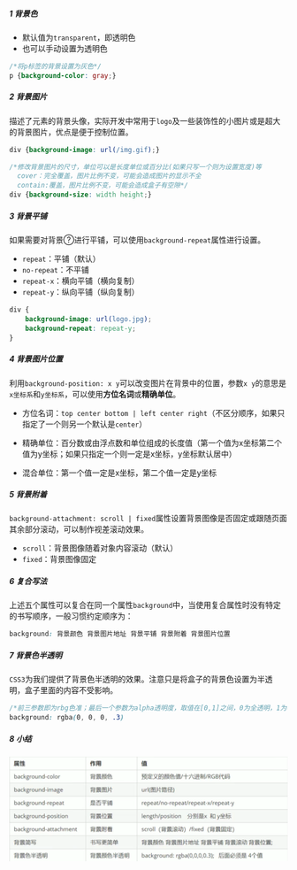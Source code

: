 ##### 1 背景色

- 默认值为`transparent`，即透明色
- 也可以手动设置为透明色

```css
/*将p标签的背景设置为灰色*/
p {background-color: gray;}
```

##### 2 背景图片

描述了元素的背景头像，实际开发中常用于`logo`及一些装饰性的小图片或是超大的背景图片，优点是便于控制位置。

```css
div {background-image: url(/img.gif);}
```

```css
/*修改背景图片的尺寸，单位可以是长度单位或百分比(如果只写一个则为设置宽度)等
  cover：完全覆盖，图片比例不变，可能会造成图片的显示不全
  contain:覆盖，图片比例不变，可能会造成盒子有空隙*/
div {background-size: width height;}
```

##### 3 背景平铺

如果需要对背景进行平铺，可以使用`background-repeat`属性进行设置。

- `repeat`：平铺（默认）
- `no-repeat`：不平铺
- `repeat-x`：横向平铺（横向复制）
- `repeat-y`：纵向平铺（纵向复制）

```css
div {
    background-image: url(logo.jpg);
    background-repeat: repeat-y;
}
```

##### 4 背景图片位置

利用`background-position: x y`可以改变图片在背景中的位置，参数`x y`的意思是`x坐标系`和`y坐标系`，可以使用**方位名词**或**精确单位**。

- 方位名词：`top center bottom | left center right`（不区分顺序，如果只指定了一个则另一个默认是`center`）

- 精确单位：百分数或由浮点数和单位组成的长度值（第一个值为x坐标第二个值为y坐标；如果只指定一个则一定是x坐标，y坐标默认居中）

- 混合单位：第一个值一定是x坐标，第二个值一定是y坐标

##### 5 背景附着

`background-attachment: scroll | fixed`属性设置背景图像是否固定或跟随页面其余部分滚动，可以制作视差滚动效果。

- `scroll`：背景图像随着对象内容滚动（默认）
- `fixed`：背景图像固定

##### 6 复合写法

上述五个属性可以复合在同一个属性`background`中，当使用复合属性时没有特定的书写顺序，一般习惯约定顺序为：

```css
background: 背景颜色 背景图片地址 背景平铺 背景附着 背景图片位置
```

 ##### 7 背景色半透明

`CSS3`为我们提供了背景色半透明的效果。注意只是将盒子的背景色设置为半透明，盒子里面的内容不受影响。

```css
/*前三参数即为rbg色准；最后一个参数为alpha透明度，取值在[0,1]之间，0为全透明，1为不透明*/
background: rgba(0, 0, 0, .3)
```

##### 8 小结

![image-20210825215306857](.img/image-20210825215306857.png)
